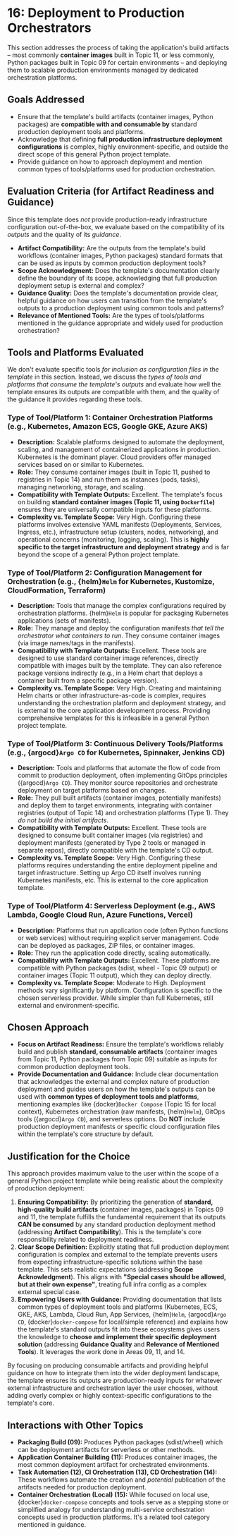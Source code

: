 # 16: Deployment to Production Orchestrators

This section addresses the process of taking the application's build artifacts – most commonly **container images** built in Topic 11, or less commonly, Python packages built in Topic 09 for certain environments – and deploying them to scalable production environments managed by dedicated orchestration platforms.

## Goals Addressed

- Ensure that the template's build artifacts (container images, Python packages) are **compatible with and consumable by** standard production deployment tools and platforms.
- Acknowledge that defining **full production infrastructure deployment configurations** is complex, highly environment-specific, and outside the direct scope of this general Python project template.
- Provide guidance on how to approach deployment and mention common types of tools/platforms used for production orchestration.

## Evaluation Criteria (for Artifact Readiness and Guidance)

Since this template does _not_ provide production-ready infrastructure configuration out-of-the-box, we evaluate based on the compatibility of its _outputs_ and the quality of its _guidance_.

- **Artifact Compatibility:** Are the outputs from the template's build workflows (container images, Python packages) standard formats that can be used as inputs by common production deployment tools?
- **Scope Acknowledgment:** Does the template's documentation clearly define the boundary of its scope, acknowledging that full production deployment setup is external and complex?
- **Guidance Quality:** Does the template's documentation provide clear, helpful guidance on how users can transition from the template's outputs to a production deployment using common tools and patterns?
- **Relevance of Mentioned Tools:** Are the types of tools/platforms mentioned in the guidance appropriate and widely used for production orchestration?

## Tools and Platforms Evaluated

We don't evaluate specific tools _for inclusion as configuration files in the template_ in this section. Instead, we discuss the _types of tools and platforms that consume the template's outputs_ and evaluate how well the template ensures its outputs are compatible with them, and the quality of the guidance it provides regarding these tools.

### Type of Tool/Platform 1: Container Orchestration Platforms (e.g., Kubernetes, Amazon ECS, Google GKE, Azure AKS)

- **Description:** Scalable platforms designed to automate the deployment, scaling, and management of containerized applications in production. Kubernetes is the dominant player. Cloud providers offer managed services based on or similar to Kubernetes.
- **Role:** They consume container images (built in Topic 11, pushed to registries in Topic 14) and run them as instances (pods, tasks), managing networking, storage, and scaling.
- **Compatibility with Template Outputs:** Excellent. The template's focus on building **standard container images (Topic 11, using `Dockerfile`)** ensures they are universally compatible inputs for these platforms.
- **Complexity vs. Template Scope:** Very High. Configuring these platforms involves extensive YAML manifests (Deployments, Services, Ingress, etc.), infrastructure setup (clusters, nodes, networking), and operational concerns (monitoring, logging, scaling). This is **highly specific to the target infrastructure and deployment strategy** and is far beyond the scope of a general Python project template.

### Type of Tool/Platform 2: Configuration Management for Orchestration (e.g., {helm}`Helm` for Kubernetes, Kustomize, CloudFormation, Terraform)

- **Description:** Tools that manage the complex configurations required by orchestration platforms. {helm}`Helm` is popular for packaging Kubernetes applications (sets of manifests).
- **Role:** They manage and deploy the configuration manifests _that tell the orchestrator what containers to run_. They consume container images (via image names/tags in the manifests).
- **Compatibility with Template Outputs:** Excellent. These tools are designed to use standard container image references, directly compatible with images built by the template. They can also reference package versions indirectly (e.g., in a Helm chart that deploys a container built from a specific package version).
- **Complexity vs. Template Scope:** Very High. Creating and maintaining Helm charts or other infrastructure-as-code is complex, requires understanding the orchestration platform and deployment strategy, and is external to the core application development process. Providing comprehensive templates for this is infeasible in a general Python project template.

### Type of Tool/Platform 3: Continuous Delivery Tools/Platforms (e.g., {argocd}`Argo CD` for Kubernetes, Spinnaker, Jenkins CD)

- **Description:** Tools and platforms that automate the flow of code from commit to production deployment, often implementing GitOps principles ({argocd}`Argo CD`). They monitor source repositories and orchestrate deployment on target platforms based on changes.
- **Role:** They pull built artifacts (container images, potentially manifests) and deploy them to target environments, integrating with container registries (output of Topic 14) and orchestration platforms (Type 1). They _do not build the initial artifacts_.
- **Compatibility with Template Outputs:** Excellent. These tools are designed to consume built container images (via registries) and deployment manifests (generated by Type 2 tools or managed in separate repos), directly compatible with the template's CD output.
- **Complexity vs. Template Scope:** Very High. Configuring these platforms requires understanding the entire deployment pipeline and target infrastructure. Setting up Argo CD itself involves running Kubernetes manifests, etc. This is external to the core application template.

### Type of Tool/Platform 4: Serverless Deployment (e.g., AWS Lambda, Google Cloud Run, Azure Functions, Vercel)

- **Description:** Platforms that run application code (often Python functions or web services) without requiring explicit server management. Code can be deployed as packages, ZIP files, or container images.
- **Role:** They run the application code directly, scaling automatically.
- **Compatibility with Template Outputs:** Excellent. These platforms are compatible with Python packages (sdist, wheel - Topic 09 output) or container images (Topic 11 output), which they can deploy directly.
- **Complexity vs. Template Scope:** Moderate to High. Deployment methods vary significantly by platform. Configuration is specific to the chosen serverless provider. While simpler than full Kubernetes, still external and environment-specific.

## Chosen Approach

- **Focus on Artifact Readiness:** Ensure the template's workflows reliably build and publish **standard, consumable artifacts** (container images from Topic 11, Python packages from Topic 09) suitable as inputs for common production deployment tools.
- **Provide Documentation and Guidance:** Include clear documentation that acknowledges the external and complex nature of production deployment and guides users on how the template's outputs can be used with **common types of deployment tools and platforms**, mentioning examples like {docker}`Docker Compose` (Topic 15 for local context), Kubernetes orchestration (raw manifests, {helm}`Helm`), GitOps tools ({argocd}`Argo CD`), and serverless options. Do **NOT** include production deployment manifests or specific cloud configuration files within the template's core structure by default.

## Justification for the Choice

This approach provides maximum value to the user within the scope of a general Python project template while being realistic about the complexity of production deployment:

1.  **Ensuring Compatibility:** By prioritizing the generation of **standard, high-quality build artifacts** (container images, packages) in Topics 09 and 11, the template fulfills the fundamental requirement that its outputs **CAN be consumed** by any standard production deployment method (addressing **Artifact Compatibility**). This is the template's core responsibility related to deployment readiness.
2.  **Clear Scope Definition:** Explicitly stating that full production deployment configuration is complex and external to the template prevents users from expecting infrastructure-specific solutions within the base template. This sets realistic expectations (addressing **Scope Acknowledgment**). This aligns with **"Special cases should be allowed, but at their own expense"**, treating full infra config as a complex external special case.
3.  **Empowering Users with Guidance:** Providing documentation that lists common types of deployment tools and platforms (Kubernetes, ECS, GKE, AKS, Lambda, Cloud Run, App Services, {helm}`Helm`, {argocd}`Argo CD`, {docker}`docker-compose` for local/simple reference) and explains how the template's standard outputs fit into these ecosystems gives users the knowledge to **choose and implement their specific deployment solution** (addressing **Guidance Quality** and **Relevance of Mentioned Tools**). It leverages the work done in Areas 09, 11, and 14.

By focusing on producing consumable artifacts and providing helpful guidance on how to integrate them into the wider deployment landscape, the template ensures its outputs are production-ready inputs for whatever external infrastructure and orchestration layer the user chooses, without adding overly complex or highly context-specific configurations to the template's core.

## Interactions with Other Topics

- **Packaging Build (09):** Produces Python packages (sdist/wheel) which can be deployment artifacts for serverless or other methods.
- **Application Container Building (11):** Produces container images, the most common deployment artifact for orchestrated environments.
- **Task Automation (12), CI Orchestration (13), CD Orchestration (14):** These workflows automate the creation and _potential_ publication of the artifacts needed for production deployment.
- **Container Orchestration (Local) (15):** While focused on local use, {docker}`docker-compose` concepts and tools serve as a stepping stone or simplified analogy for understanding multi-service orchestration concepts used in production platforms. It's a related tool category mentioned in guidance.
